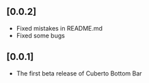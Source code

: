 ## [0.0.2]

* Fixed mistakes in README.md
* Fixed some bugs

## [0.0.1]

* The first beta release of Cuberto Bottom Bar

